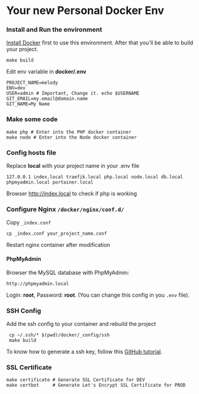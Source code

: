 Your new Personal Docker Env
============================

### Install and Run the environment

[Install Docker](http://docs.docker.com/engine/installation/) first to use this environment.
After that you'll be able to build your project.

    make build

Edit env variable in **docker/.env**

    PROJECT_NAME=melody
    ENV=dev
    USER=admin # Important, Change it. echo $USERNAME 
    GIT_EMAIL=my.email@domain.name
    GIT_NAME=My Name

### Make some code

    make php # Enter into the PHP docker container
    make node # Enter into the Node docker container

### Config hosts file

Replace **local** with your project name in your .env file
 
    127.0.0.1 index.local traefik.local php.local node.local db.local phpmyadmin.local portainer.local

Browser http://index.local to check if php is working

### Configure Nginx `/docker/nginx/conf.d/`
Copy `_index.conf`

`cp _index.conf your_project_name.conf`

Restart nginx container after modification

#### PhpMyAdmin

Browser the MySQL database with PhpMyAdmin:

    http://phpmyadmin.local

Login: **root**, Password: **root**. (You can change this config in you `.env` file).

### SSH Config

Add the ssh config to your container and rebuild the project

     cp ~/.ssh/* $(pwd)/docker/_config/ssh
     make build

To know how to generate a ssh key,
follow this [GitHub tutorial](https://help.github.com/articles/generating-ssh-keys/).

### SSL Certificate

    make certificate # Generate SSL Certificate for DEV
    make certbot     # Generate Let's Encrypt SSL Certificate for PROD
